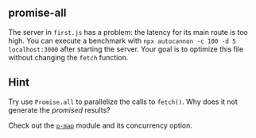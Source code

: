 ## promise-all

The server in `first.js` has a problem: the latency for its main route is too high.
You can execute a benchmark with `npx autocannon -c 100 -d 5 localhost:3000` after starting the server.
Your goal is to optimize this file without changing the `fetch` function.

## Hint

Try use `Promise.all` to parallelize the calls to `fetch()`. Why does it not generate the _promised_ results?

Check out the [`p-map`](https://www.npmjs.com/package/p-map) module and its concurrency option.
